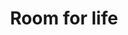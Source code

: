 ---
templateKey: index-page
title: Room for life
image: /img/hero-home.jpg
heading: Lev det liv, du gerne vil leve.
description: Virksomheden tilbyder terapeutiske samtaler til dig, som ønsker at skabe mening i dine oplevelser, kriser eller traumer.
intro:
  blurbs:
    - image: /img/life-samtaler.jpg
      title: Samtaler
      url: /life-samtaler
      text: >
        
    - image: /img/life-events.jpg
      title: Foredrag
      url: /life-events
      text: >
---